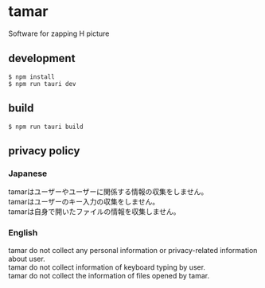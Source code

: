 # tamar

Software for zapping H picture

## development
```
$ npm install
$ npm run tauri dev
```

## build
```
$ npm run tauri build
```

## privacy policy
### Japanese
tamarはユーザーやユーザーに関係する情報の収集をしません。\
tamarはユーザーのキー入力の収集をしません。\
tamarは自身で開いたファイルの情報を収集しません。

### English
tamar do not collect any personal information or privacy-related information about user.\
tamar do not collect information of keyboard typing by user.\
tamar do not collect the information of files opened by tamar.
